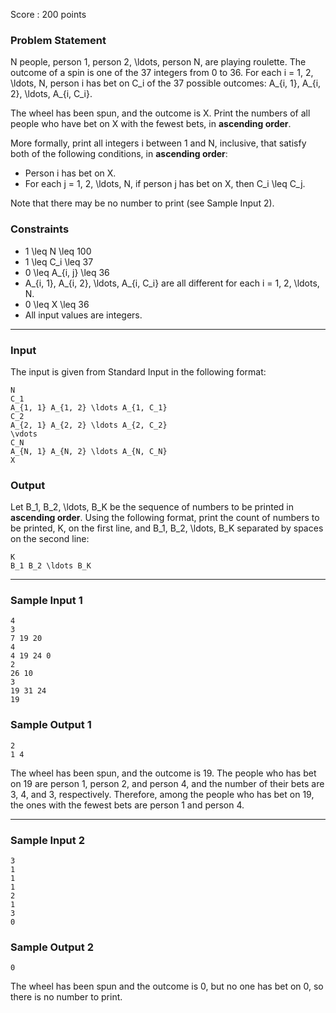 Score : 200 points

### Problem Statement

N people, person 1, person 2, \ldots, person N, are playing roulette.
The outcome of a spin is one of the 37 integers from 0 to 36.
For each i = 1, 2, \ldots, N, person i has bet on C\_i of the 37 possible outcomes: A\_{i, 1}, A\_{i, 2}, \ldots, A\_{i, C\_i}.

The wheel has been spun, and the outcome is X.
Print the numbers of all people who have bet on X with the fewest bets, in **ascending order**.

More formally, print all integers i between 1 and N, inclusive, that satisfy both of the following conditions, in **ascending order**:

* Person i has bet on X.
* For each j = 1, 2, \ldots, N, if person j has bet on X, then C\_i \leq C\_j.

Note that there may be no number to print (see Sample Input 2).

### Constraints

* 1 \leq N \leq 100
* 1 \leq C\_i \leq 37
* 0 \leq A\_{i, j} \leq 36
* A\_{i, 1}, A\_{i, 2}, \ldots, A\_{i, C\_i} are all different for each i = 1, 2, \ldots, N.
* 0 \leq X \leq 36
* All input values are integers.

---

### Input

The input is given from Standard Input in the following format:

```
N
C_1
A_{1, 1} A_{1, 2} \ldots A_{1, C_1}
C_2
A_{2, 1} A_{2, 2} \ldots A_{2, C_2}
\vdots
C_N
A_{N, 1} A_{N, 2} \ldots A_{N, C_N}
X
```

### Output

Let B\_1, B\_2, \ldots, B\_K be the sequence of numbers to be printed in **ascending order**.
Using the following format, print the count of numbers to be printed, K, on the first line,
and B\_1, B\_2, \ldots, B\_K separated by spaces on the second line:

```
K
B_1 B_2 \ldots B_K
```

---

### Sample Input 1

```
4
3
7 19 20
4
4 19 24 0
2
26 10
3
19 31 24
19
```

### Sample Output 1

```
2
1 4
```

The wheel has been spun, and the outcome is 19.
The people who has bet on 19 are person 1, person 2, and person 4, and the number of their bets are 3, 4, and 3, respectively.
Therefore, among the people who has bet on 19, the ones with the fewest bets are person 1 and person 4.

---

### Sample Input 2

```
3
1
1
1
2
1
3
0
```

### Sample Output 2

```
0

```

The wheel has been spun and the outcome is 0, but no one has bet on 0, so there is no number to print.